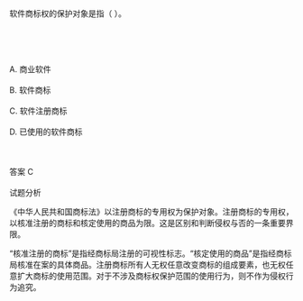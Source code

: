 <div class="detail lh2">软件商标权的保护对象是指（  ）。   <p><br/></p><br/><br/>A. 商业软件<br/><br/>B. 软件商标<br/><br/>C. 软件注册商标<br/><br/>D. 已使用的软件商标<br/><br/><br/><br/>答案 C<br/><br/>试题分析<br/><p></p><div>《中华人民共和国商标法》以注册商标的专用权为保护对象。注册商标的专用权，以核准注册的商标和核定使用的商品为限。这是区别和判断侵权与否的一条重要界限。</div>
<div><p>“核准注册的商标”是指经商标局注册的可视性标志。“核定使用的商品”是指经商标局核准在案的具体商品。注册商标所有人无权任意改变商标的组成要素，也无权任意扩大商标的使用范围。对于不涉及商标权保护范围的使用行为，则不作为侵权行为追究。</p></div></div>